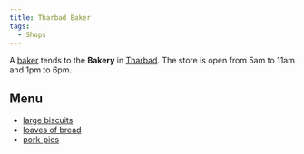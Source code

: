 ```yaml
---
title: Tharbad Baker
tags:
  - Shops
---
```

A [baker](baker "wikilink") tends to the **Bakery** in
[Tharbad](Tharbad "wikilink"). The store is open from 5am to 11am and
1pm to 6pm.

## Menu

- [large biscuits](large_biscuit "wikilink")
- [loaves of bread](loaf_of_bread "wikilink")
- [pork-pies](pork-pie "wikilink")
